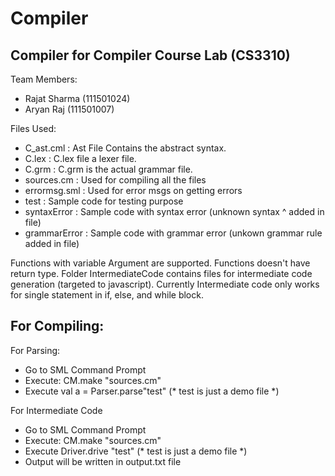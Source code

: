 # Compiler
## Compiler for Compiler Course Lab (CS3310)


Team Members:
- Rajat Sharma (111501024)
- Aryan Raj (111501007)


Files Used:
- C_ast.cml : Ast File Contains the abstract syntax. 
- C.lex : C.lex file a lexer file. 
- C.grm : C.grm is the actual grammar file.
- sources.cm : Used for compiling all the files
- errormsg.sml : Used for error msgs on getting errors
- test : Sample code for testing purpose
- syntaxError : Sample code with syntax error (unknown syntax ^ added in file)
- grammarError : Sample code with grammar error (unkown grammar rule added in file)


Functions with variable Argument are supported. Functions doesn't have return type.
Folder IntermediateCode contains files for intermediate code generation (targeted to javascript). Currently Intermediate code only works for single statement in if, else, and while block.

## For Compiling: 
For Parsing:
- Go to SML Command Prompt 
- Execute: CM.make "sources.cm" 
- Execute val a = Parser.parse"test" (* test is just a demo file *) 


For Intermediate Code
- Go to SML Command Prompt 
- Execute: CM.make "sources.cm"
- Execute Driver.drive "test"  (* test is just a demo file *) 
- Output will be written in output.txt file

